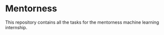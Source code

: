 # Mentorness
This repository contains all the tasks for the mentorness machine learning internship.
